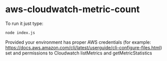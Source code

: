 # aws-cloudwatch-metric-count

To run it just type:

    node index.js

Provided your environment has proper AWS credentials (for example: https://docs.aws.amazon.com/cli/latest/userguide/cli-configure-files.html) set and permissions to Cloudwatch listMetrics and getMetricStatistics
